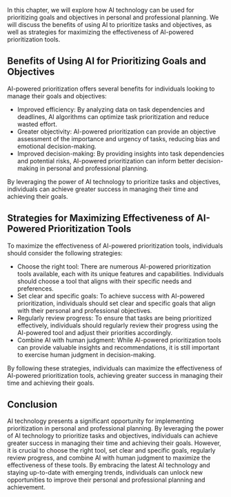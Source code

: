 

In this chapter, we will explore how AI technology can be used for prioritizing goals and objectives in personal and professional planning. We will discuss the benefits of using AI to prioritize tasks and objectives, as well as strategies for maximizing the effectiveness of AI-powered prioritization tools.

Benefits of Using AI for Prioritizing Goals and Objectives
----------------------------------------------------------

AI-powered prioritization offers several benefits for individuals looking to manage their goals and objectives:

* Improved efficiency: By analyzing data on task dependencies and deadlines, AI algorithms can optimize task prioritization and reduce wasted effort.
* Greater objectivity: AI-powered prioritization can provide an objective assessment of the importance and urgency of tasks, reducing bias and emotional decision-making.
* Improved decision-making: By providing insights into task dependencies and potential risks, AI-powered prioritization can inform better decision-making in personal and professional planning.

By leveraging the power of AI technology to prioritize tasks and objectives, individuals can achieve greater success in managing their time and achieving their goals.

Strategies for Maximizing Effectiveness of AI-Powered Prioritization Tools
--------------------------------------------------------------------------

To maximize the effectiveness of AI-powered prioritization tools, individuals should consider the following strategies:

* Choose the right tool: There are numerous AI-powered prioritization tools available, each with its unique features and capabilities. Individuals should choose a tool that aligns with their specific needs and preferences.
* Set clear and specific goals: To achieve success with AI-powered prioritization, individuals should set clear and specific goals that align with their personal and professional objectives.
* Regularly review progress: To ensure that tasks are being prioritized effectively, individuals should regularly review their progress using the AI-powered tool and adjust their priorities accordingly.
* Combine AI with human judgment: While AI-powered prioritization tools can provide valuable insights and recommendations, it is still important to exercise human judgment in decision-making.

By following these strategies, individuals can maximize the effectiveness of AI-powered prioritization tools, achieving greater success in managing their time and achieving their goals.

Conclusion
----------

AI technology presents a significant opportunity for implementing prioritization in personal and professional planning. By leveraging the power of AI technology to prioritize tasks and objectives, individuals can achieve greater success in managing their time and achieving their goals. However, it is crucial to choose the right tool, set clear and specific goals, regularly review progress, and combine AI with human judgment to maximize the effectiveness of these tools. By embracing the latest AI technology and staying up-to-date with emerging trends, individuals can unlock new opportunities to improve their personal and professional planning and achievement.
